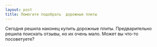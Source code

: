 ```yaml
---
layout: post 
title: Помогите подобрать  дорожные плиты 
--- 
```

Сегодня решила наконец купить  дорожные плиты. Предварительно решила поискать отзывы, но их очень мало. Может вы что-то посоветуете?